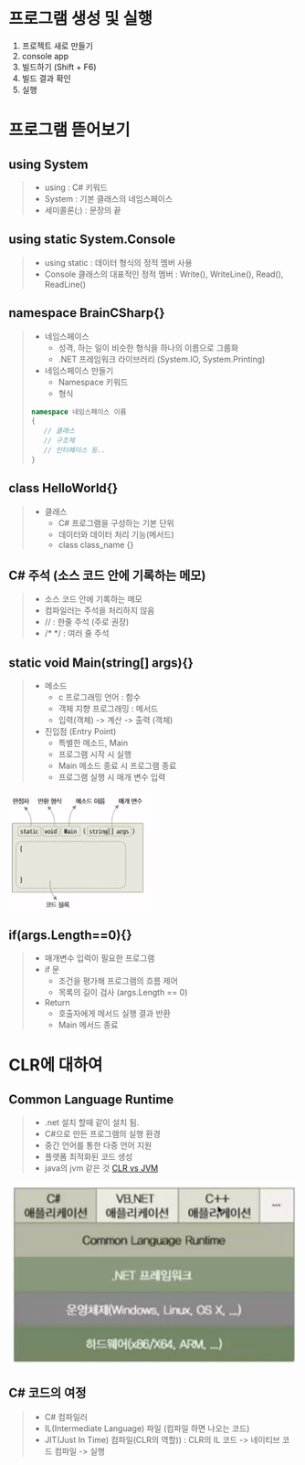 # 프로그램 생성 및 실행
1. 프로젝트 새로 만들기
2. console app
3. 빌드하기 (Shift + F6)
4. 빌드 결과 확인
5. 실행

# 프로그램 뜯어보기
## using System
> - using : C# 키워드
> - System : 기본 클래스의 네임스페이스
> - 세미콜론(;) : 문장의 끝 

## using static System.Console
> - using static : 데이터 형식의 정적 멤버 사용
> - Console 클래스의 대표적인 정적 멤버 : Write(), WriteLine(), Read(), ReadLine()

## namespace BrainCSharp{}
> - 네임스페이스 
>   - 성격, 하는 일이 비슷한 형식을 하나의 이름으로 그룹화
>   - .NET 프레임워크 라이브러리 (System.IO, System.Printing)
> - 네임스페이스 만들기
>   - Namespace 키워드
>   - 형식
> ```cs
> namespace 네임스페이스 이름
> {
>    // 클래스
>    // 구조체
>    // 인터페이스 등..
> }

## class HelloWorld{}
> - 클래스 
>   - C# 프로그램을 구성하는 기본 단위
>   - 데이터와 데이터 처리 기능(메서드)
>   - class class_name {}

## C# 주석 (소스 코드 안에 기록하는 메모)
> - 소스 코드 안에 기록하는 메모
> - 컴파일러는 주석을 처리하지 않음
> - // : 한줄 주석 (주로 권장)
> - /* */ : 여러 줄 주석

## static void Main(string[] args){}
> - 메소드
>   - c 프로그래밍 언어 : 함수
>   - 객체 지향 프로그래밍 : 메서드
>   - 입력(객체) -> 계산 -> 출력 (객체)
> - 진입점 (Entry Point)
>   - 특별한 메소드, Main
>   - 프로그램 시작 시 실행
>   - Main 메소드 종료 시 프로그램 종료
>   - 프로그램 실행 시 매개 변수 입력

![2-1](images/2-1.jpg)

## if(args.Length==0){}
> - 매개변수 입력이 필요한 프로그램
> - if 문
>   - 조건을 평가해 프로그램의 흐름 제어
>   - 목록의 길이 검사 (args.Length == 0)
> - Return
>   - 호출자에게 메서드 실행 결과 반환
>   - Main 메서드 종료 

# CLR에 대하여
## Common Language Runtime
> - .net 설치 할때 같이 설치 됨.
> - C#으로 만든 프로그램의 실행 환경
> - 중간 언어를 통한 다중 언어 지원
> - 플랫폼 최적화된 코드 생성 
> - java의 jvm 같은 것
> [CLR vs JVM](https://blog.overops.com/clr-vs-jvm-how-the-battle-between-net-and-java-extends-to-the-vm-level/)

![2-2](images/2-2.jpg)

## C# 코드의 여정
> - C# 컴파일러
> - IL(Intermediate Language) 파일 (컴파일 하면 나오는 코드)
> - JIT(Just In Time) 컴파일(CLR의 역할)) : CLR의 IL 코드 -> 네이티브 코드 컴파일 -> 실행